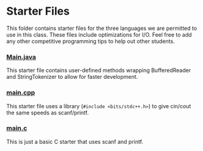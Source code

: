 # Starter Files

This folder contains starter files for the three languages we are permitted to use in this class. These files include optimizations for I/O. Feel free to add any other competitive programming tips to help out other students.

### [Main.java]

This starter file contains user-defined methods wrapping BufferedReader and StringTokenizer to allow for faster development. 

### [main.cpp]

This starter file uses a library (`#include <bits/stdc++.h>`) to give cin/cout the same speeds as scanf/printf.

### [main.c]

This is just a basic C starter that uses scanf and printf.

[Main.java]: Main.java
[main.cpp]: main.cpp
[main.c]: main.c
